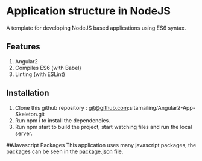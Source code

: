 # Application structure in NodeJS
A template for developing NodeJS based applications using ES6 syntax.

## Features
1. Angular2
2. Compiles ES6 (with Babel)
3. Linting (with ESLint)

## Installation
1. Clone this github repository : git@github.com:sitamailing/Angular2-App-Skeleton.git
2. Run npm i to install the dependencies.
3. Run npm start to build the project, start watching files and run the local server.

##Javascript Packages
This application uses many javascript packages, the packages can be seen in the [package.json](http://git@github.com:/NodeJs-App-Skeleton/package.json) file.